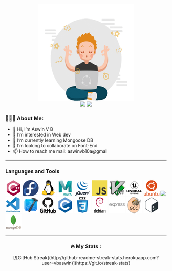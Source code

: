 <div id="header" align="center">
  <img src="profile.gif" height='300' width='300'><br>
  <img src="https://img.shields.io/badge/github-%23121011.svg?style=for-the-badge&logo=github&logoColor=white">
  <img src="https://img.shields.io/badge/linkedin-%230077B5.svg?style=for-the-badge&logo=linkedin&logoColor=white">
</div>

### 👨🏻‍💻 About Me: 

- 👋 Hi, I’m Aswin V B
- 👀 I’m interested in Web dev
- 🌱 I’m currently learning Mongoose DB
- 💞️ I’m looking to collaborate on Font-End 
- 📫 How to reach me mail: aswinvb10a@gmail

<!---
vbaswin/vbaswin is a ✨ special ✨ repository because its `README.md` (this file) appears on your GitHub profile.
You can click the Preview link to take a look at your changes.
--->
---
### Languages and Tools

<div id="badges">
  <img src="icons/cplusplus-original.svg" height='50' weight='50'>
  <img src="icons/fedora-original.svg" height='50' weight='50'>
  <img src="icons/linux-original.svg" height='50' weight='50'>
  <img src="icons/maya-original-wordmark.svg" height='50' weight='50'>
  <img src="icons/jquery-original-wordmark.svg" height='50' weight='50'>
  <img src="icons/javascript-original.svg" height='50' weight='50'>
  <img src="icons/vim-original.svg" height='50' weight='50'>
  <img src="icons/unrealengine-original-wordmark.svg" height='50' weight='50'>
  <img src="icons/ubuntu-plain-wordmark.svg" height='50' weight='50'>
  <img src="icons/nodejs-original-workmark.svg" height='50' weight='50'>
  <img src="icons/vscode-original-wordmark.svg" height='50' weight='50'>
  <img src="icons/xcode-original.svg" height='50' weight='50'>
  <img src="icons/github-original-wordmark.svg" height='50' weight='50'>
  <img src="icons/c-original.svg" height='50' weight='50'>
  <img src="icons/css3-original-wordmark.svg" height='50' weight='50'>
  <img src="icons/debian-original-wordmark.svg" height='50' weight='50'>
  <img src="icons/express-original-wordmark.svg" height='50' weight='50'>
  <img src="icons/gcc-original.svg" height='50' weight='50'>
  <img src="icons/bash-original.svg" height='50' weight='50'>
  <img src="icons/mongodb-original-wordmark.svg" height='50' weight='50'>
</div>

---
<h3 align="center"> 🔥 My Stats : </h3>
<p align="center">
  [![GitHub Streak](http://github-readme-streak-stats.herokuapp.com?user=vbaswin)](https://git.io/streak-stats)
</p>
